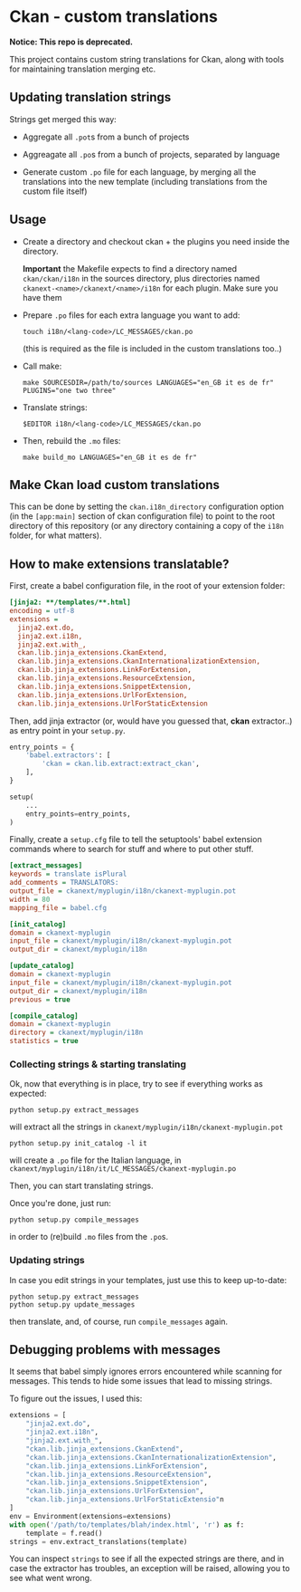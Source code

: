 # Ckan - custom translations

**Notice: This repo is deprecated.**

This project contains custom string translations for Ckan,
along with tools for maintaining translation merging etc.


## Updating translation strings

Strings get merged this way:

* Aggregate all ``.pot``s from a bunch of projects

* Aggreagate all ``.po``s from a bunch of projects, separated
  by language

* Generate custom ``.po`` file for each language,
  by merging all the translations into the new template
  (including translations from the custom file itself)


## Usage

* Create a directory and checkout ckan + the plugins you need
  inside the directory.

  **Important** the Makefile expects to find a directory
  named ``ckan/ckan/i18n`` in the sources directory, plus
  directories named ``ckanext-<name>/ckanext/<name>/i18n`` for
  each plugin. Make sure you have them

* Prepare ``.po`` files for each extra language you want to add:

  ```
  touch i18n/<lang-code>/LC_MESSAGES/ckan.po
  ```

  (this is required as the file is included in the custom
  translations too..)

* Call make:

  ```
  make SOURCESDIR=/path/to/sources LANGUAGES="en_GB it es de fr" PLUGINS="one two three"
  ```

* Translate strings:

  ```
  $EDITOR i18n/<lang-code>/LC_MESSAGES/ckan.po
  ```

* Then, rebuild the ``.mo`` files:

  ```
  make build_mo LANGUAGES="en_GB it es de fr"
  ```

## Make Ckan load custom translations

This can be done by setting the ``ckan.i18n_directory`` configuration
option (in the ``[app:main]`` section of ckan configuration file)
to point to the root directory of  this repository (or any directory
containing a copy of the ``i18n`` folder, for what matters).


## How to make extensions translatable?

First, create a babel configuration file, in the root of your
extension folder:

```cfg
[jinja2: **/templates/**.html]
encoding = utf-8
extensions =
  jinja2.ext.do,
  jinja2.ext.i18n,
  jinja2.ext.with_,
  ckan.lib.jinja_extensions.CkanExtend,
  ckan.lib.jinja_extensions.CkanInternationalizationExtension,
  ckan.lib.jinja_extensions.LinkForExtension,
  ckan.lib.jinja_extensions.ResourceExtension,
  ckan.lib.jinja_extensions.SnippetExtension,
  ckan.lib.jinja_extensions.UrlForExtension,
  ckan.lib.jinja_extensions.UrlForStaticExtension
```

Then, add jinja extractor (or, would have you guessed that, **ckan** extractor..)
as entry point in your ``setup.py``.

```python
entry_points = {
    'babel.extractors': [
        'ckan = ckan.lib.extract:extract_ckan',
    ],
}

setup(
    ...
    entry_points=entry_points,
)
```

Finally, create a ``setup.cfg`` file to tell the setuptools' babel extension commands
where to search for stuff and where to put other stuff.

```cfg
[extract_messages]
keywords = translate isPlural
add_comments = TRANSLATORS:
output_file = ckanext/myplugin/i18n/ckanext-myplugin.pot
width = 80
mapping_file = babel.cfg

[init_catalog]
domain = ckanext-myplugin
input_file = ckanext/myplugin/i18n/ckanext-myplugin.pot
output_dir = ckanext/myplugin/i18n

[update_catalog]
domain = ckanext-myplugin
input_file = ckanext/myplugin/i18n/ckanext-myplugin.pot
output_dir = ckanext/myplugin/i18n
previous = true

[compile_catalog]
domain = ckanext-myplugin
directory = ckanext/myplugin/i18n
statistics = true
```

### Collecting strings & starting translating

Ok, now that everything is in place, try to see if everything works
as expected:

```
python setup.py extract_messages
```

will extract all the strings in ``ckanext/myplugin/i18n/ckanext-myplugin.pot``

```
python setup.py init_catalog -l it
```

will create a ``.po`` file for the Italian language, in
``ckanext/myplugin/i18n/it/LC_MESSAGES/ckanext-myplugin.po``

Then, you can start translating strings.

Once you're done, just run:

```
python setup.py compile_messages
```

in order to (re)build ``.mo`` files from the ``.po``s.


### Updating strings

In case you edit strings in your templates, just use this to keep
up-to-date:

```
python setup.py extract_messages
python setup.py update_messages
```

then translate, and, of course, run ``compile_messages`` again.


## Debugging problems with messages

It seems that babel simply ignores errors encountered while scanning
for messages. This tends to hide some issues that lead to missing
strings.

To figure out the issues, I used this:

```python
extensions = [
    "jinja2.ext.do",
    "jinja2.ext.i18n",
    "jinja2.ext.with_",
    "ckan.lib.jinja_extensions.CkanExtend",
    "ckan.lib.jinja_extensions.CkanInternationalizationExtension",
    "ckan.lib.jinja_extensions.LinkForExtension",
    "ckan.lib.jinja_extensions.ResourceExtension",
    "ckan.lib.jinja_extensions.SnippetExtension",
    "ckan.lib.jinja_extensions.UrlForExtension",
    "ckan.lib.jinja_extensions.UrlForStaticExtensio"n
]
env = Environment(extensions=extensions)
with open('/path/to/templates/blah/index.html', 'r') as f:
    template = f.read()
strings = env.extract_translations(template)
```

You can inspect ``strings`` to see if all the expected strings are there,
and in case the extractor has troubles, an exception will be raised,
allowing you to see what went wrong.
